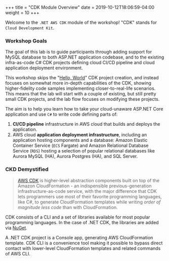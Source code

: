 +++
title = "CDK Module Overview"
date = 2019-10-12T18:06:59-04:00
weight = 10
+++

Welcome to the `.NET AWS CDK` module of the workshop! "CDK" stands for `Cloud Development Kit`.

### Workshop Goals

The goal of this lab is to guide participants through adding support for MySQL database to both ASP.NET application codebase, and to the existing infra-as-code C# CDK projects defining cloud CI/CD pipeline and cloud application deployment environment. 

This workshop skips the "[Hello, World](https://docs.aws.amazon.com/cdk/latest/guide/getting_started.html)" CDK project creation, and instead focuses on somewhat more in-depth capabilities of the CDK, showing higher-fidelity code samples implementing closer-to-real-life scenarios. This means that the lab will start with a couple of existing, but still pretty small CDK projects, and the lab flow focuses on modifying these projects.

The aim is to help you learn how to take your cloud-unaware ASP.NET Core application and use `C#` to write code defining parts of:

1. **CI/CD pipeline** infrastructure in AWS cloud that builds and deploys the application.
2. AWS cloud **application deployment infrastructure**, including an application hosting components and a database: Amazon Elastic Container Service (`ECS` Fargate) and Amazon Relational Database Service (`RDS`) hosting a selection of popular relational databases like Aurora MySQL (HA), Aurora Postgres (HA), and SQL Server.

### CKD Demystified

> [AWS CDK](https://docs.aws.amazon.com/cdk/latest/guide/home.html) is higher-level abstraction components built on top of the Amazon CloudFormation - an indispensible previous-generation infrastructure-as-code service, with the major difference  that CDK lets programmers use most of their favorite programming languages, like C#, to generate CloudFormation templates while writing *order of magnitude less code* than with CloudFormation.

CDK consists of a CLI and a set of libraries available for most popular programming languages. In the case of .NET CDK, the libraries are added via [NuGet](https://www.nuget.org/packages/Amazon.CDK/).

A .NET CDK project is a Console app, generating AWS CloudFormation template. CDK CLI is a convenience tool making it possible to bypass direct contact with lower-level CloudFormation templates and related commands of AWS CLI.
